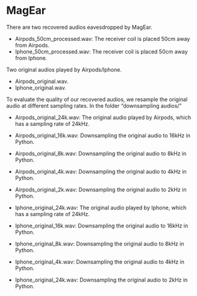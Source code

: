 # MagEar
There are two recovered audios eavesdropped by MagEar.
* Airpods_50cm_processed.wav: The receiver coil is placed 50cm away from Airpods.
* Iphone_50cm_processed.wav: The receiver coil is placed 50cm away from Iphone.

Two original audios played by Airpods/Iphone.
* Airpods_original.wav.
* Iphone_original.wav.

To evaluate the quality of our recovered audios, we resample the original audio at different sampling rates. In the folder “downsampling audios/”
* Airpods_original_24k.wav: The original audio played by Airpods, which has a sampling rate of 24kHz.
* Airpods_original_16k.wav: Downsampling the original audio to 16kHz in Python.
* Airpods_original_8k.wav: Downsampling the original audio to 8kHz in Python.
* Airpods_original_4k.wav: Downsampling the original audio to 4kHz in Python.
* Airpods_original_2k.wav: Downsampling the original audio to 2kHz in Python.

* Iphone_original_24k.wav: The original audio played by Iphone, which has a sampling rate of 24kHz.
* Iphone_original_16k.wav: Downsampling the original audio to 16kHz in Python.
* Iphone_original_8k.wav: Downsampling the original audio to 8kHz in Python.
* Iphone_original_4k.wav: Downsampling the original audio to 4kHz in Python.
* Iphone_original_24k.wav: Downsampling the original audio to 2kHz in Python.
